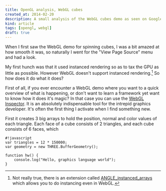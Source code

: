```yaml
---
title: OpenGL analysis, WebGL cubes
created_at: 2014-02-20
description: A small analysis of the WebGL cubes demo as seen on Google Chrome Experiments
kind: article
tags: [opengl, webgl]
draft: true
---
```


When I first saw the WebGL demo for spinning cubes, I was a bit amazed
at how smooth it was, so naturally I went for the "View Page Source"
menu and had a look.

<!-- more -->

My first hunch was that it used instanced rendering so as to tax the GPU
as little as possible. However WebGL doesn't support instanced
rendering.[^1] So how does it do what it does?

First of all, if you ever encounter a WebGL demo where you want to a
quick overview of what is happening, or don't want to learn a framework
yet want to know how it does it's magic? In that case you can use the
[WebGL Inspector](http://benvanik.github.io/WebGL-Inspector/). It is an
absolutely indispensable tool for the intrepid graphics developer. It's
often the first thing I activate when I find something new.

First it creates 3 big arrays to hold the position, normal and color
values of each triangle. Each face of a cube consists of 2 triangles,
and each cube consists of 6 faces, which

~~~
#!javascript
var triangles = 12 * 150000;
var geometry = new THREE.BufferGeometry();

function hw() {
    console.log("Hello, graphics language world");
}
~~~

[^1]: Not really true, there is an extension called [ANGLE_instanced_arrays](http://blog.tojicode.com/2013/07/webgl-instancing-with.html) which allows you to do instancing even in WebGL.
